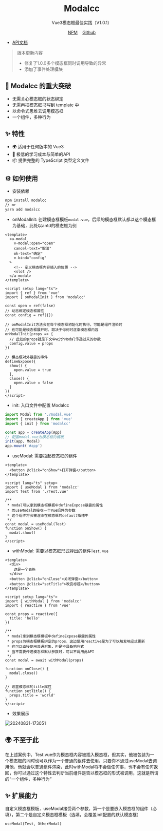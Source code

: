 <h1 align="center">Modalcc</h1>

<div align="center">
  
Vue3模态框最佳实践（V1.0.1）

[NPM][npm-url]&nbsp;&nbsp;&nbsp;&nbsp;[Github][github-url]

[npm-url]: https://www.npmjs.com/package/modalcc
[github-url]: https://github.com/lwq0615/modalcc.git
  
</div>

* [API文档][api-url]

[api-url]: https://github.com/lwq0615/modalcc/blob/master/doc/api.md

> 版本更新内容
> * 修复了1.0.0多个模态框同时调用导致的异常
> * 添加了事件处理模块

## 🌈 Modalcc 的重大突破

* 无需关心模态框的状态绑定
* 无需再把模态框书写到 template 中
* 以命令式思维去调用模态框
* 一个组件，多种行为

## ✨ 特性

* 🌍 适用于任何版本的 Vue3
* 🌈 极低的学习成本与简单的API
* 📦 提供完整的 TypeScript 类型定义文件

## ⚙️ 如何使用

* 安装依赖

```bash
npm install modalcc
// or
yarn add modalcc
```

* onModalInit: 创建模态框模板`modal.vue`，后续的模态框默认都以这个模态框为基础，此处以antd的模态框为例

```vue
<template>
  <a-modal
    v-model:open="open"
    cancel-text="取消"
    ok-text="确定"
    v-bind="config"
  >
    <!-- 定义模态框内容插入的位置 -->
    <slot />
  </a-modal>
</template>

<script setup lang="ts">
import { ref } from 'vue'
import { onModalInit } from 'modalcc'

const open = ref(false)
// 动态绑定模态框属性
const config = ref({})

// onModalInit方法会在每个模态框初始化时执行，可能是组件渲染时
// 也可能是模态框展开时，取决于你何时渲染模态框内容
onModalInit(props => {
  // 此处的props就是下文中withModal传递过来的参数
  config.value = props
})

// 模态框对外暴露的事件
defineExpose({
  show() {
    open.value = true
  },
  close() {
    open.value = false
  }
})
</script>
```

* init: 入口文件中配置 Modalcc

```ts
import Modal from './modal.vue'
import { createApp } from 'vue'
import { init } from 'modalcc'

const app = createApp(App)
// 配置modal.vue为模态框的模板
init(app, Modal)
app.mount('#app')
```

* useModal: 需要拉起模态框的组件

```vue
<template>
  <button @click="onShow">打开弹窗</button>
</template>

<script lang="ts" setup>
import { useModal } from 'modalcc'
import Test from './Test.vue'

/**
 * modal可以拿到模态框模板中defineExpose暴露的属性
 * 而useModal的接收一个Vue组件为参数
 * 这个组件将会被渲染在模态框的default插槽中
 */
const modal = useModal(Test)
function onShow() {
  modal.show()
}
</script>
```

* withModal: 需要以模态框形式弹出的组件`Test.vue`

```vue
<template>
  <div>
    这是一个表格
  </div>
  <button @click="onClose">关闭弹窗</button>
  <button @click="setTitle">改变标题</button>
</template>

<script setup lang="ts">
import { withModal } from 'modalcc'
import { reactive } from 'vue'

const props = reactive({
  title: 'hello'
})

/**
 * modal拿到模态框模板中defineExpose暴露的属性
 * props为模态框模板绑定的props，这边使用reactive是为了可以触发响应式更新
 * 也可以直接使用普通对象，但是不具备响应式
 * 当不需要传递模态框默认参数时，可以不调用此API
 */
const modal = await withModal(props)

function onClose() {
  modal.close()
}

// 设置模态框的title属性
function setTitle() {
  props.title = 'world'
}
</script>
```

* 效果展示

![20240831-173051](https://github.com/user-attachments/assets/52c68caf-99cc-49b4-882c-9b446681083a)

## 🌍 不至于此

在上述案例中，Test.vue作为模态框内容被插入模态框，但其实，他被包装为一个模态框的同时也可以作为一个普通的组件去使用，只要你不通过useModal去调用他，他就会以普通组件渲染，此时withModal将不会做任何事，也不会有任何返回，你可以通过这个特性去判断当前组件是否以模态框的形式被调用，这就是所谓的“一个组件，多种行为“

## ✨ 扩展能力

自定义模态框模板，useModal接受两个参数，第一个是要嵌入模态框的组件（必填），第二个是自定义模态框模板（选填，会覆盖init配置的默认模态框）

```vue
useModal(Test, OtherModal)
```

